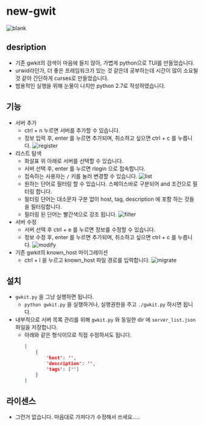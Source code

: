 # new-gwit

![blank](https://user-images.githubusercontent.com/58924412/147617149-62e9888f-14bc-4b34-bc95-bf288f3e60b3.png)

## desription

* 기존 gwkit의 검색이 마음에 들지 않아, 가볍게 python으로 TUI를 만들었습니다.
* urwid라던가, 더 좋은 프레임워크가 있는 것 같은데 공부하는데 시간이 많이 소요될 것 같아 간단하게 curses로 만들었습니다.
* 범용적인 실행을 위해 눈물이 나지만 python 2.7로 작성하였습니다.

## 기능

* 서버 추가
  * ctrl + n 누르면 서버를 추가할 수 있습니다.
  * 정보 입력 후, enter 를 누르면 추가되며, 취소하고 싶으면 ctrl + c 를 누릅니다.
  ![register](https://user-images.githubusercontent.com/58924412/147617148-9de1086a-ae07-4e90-ad84-fc954bd25d72.png)
* 리스트 탐색
  * 화살표 위 아래로 서버를 선택할 수 있습니다.
  * 서버 선택 후, enter 를 누르면 rlogin 으로 접속합니다.
  * 접속하는 사용자는 `/` 키를 눌러 변경할 수 있습니다.
  ![list](https://user-images.githubusercontent.com/58924412/147617147-d9933a79-4679-4e5d-ac74-b76c5d7ffb2d.png)
  * 원하는 단어로 필터링 할 수 있습니다. 스페이스바로 구분되어 and 조건으로 필터링 합니다.
  * 필터링 단어는 대소문자 구분 없이 host, tag, description 에 포함 하는 것들을 필터링합니다.
  * 필터링 된 단어는 빨간색으로 강조 됩니다.
  ![filter](https://user-images.githubusercontent.com/58924412/147617145-b82836b1-4768-4072-b691-968e608edafe.png)
* 서버 수정
  * 서버 선택 후 ctrl + e 를 누르면 정보를 수정할 수 있습니다.
  * 정보 수정 후, enter 를 누르면 추가되며, 취소하고 싶으면 ctrl + c 를 누릅니다.
  ![modify](https://user-images.githubusercontent.com/58924412/147617142-b92e6a03-7366-4c04-96c3-b10a600126d6.png)
* 기존 gwkit의 known_host 마이그레이션
  * ctrl + l 을 누르고 known_host 파일 경로를 입력합니다.
  ![migrate](https://user-images.githubusercontent.com/58924412/147617363-c3572d7e-a2b4-4fae-a443-3ac86c1fd540.png)

## 설치

* `gwkit.py` 을 그냥 실행하면 됩니다.
  * `python gwkit.py` 을 실행하거나, 실행권한을 주고 `./gwkit.py` 하시면 됩니다.
* 내부적으로 서버 목록 관리를 위해 `gwkit.py` 와 동일한 dir 에 `server_list.json` 파일을 저장합니다.
  * 아래와 같은 형식이므로 직접 수정하셔도 됩니다.
    ```json
    [
        {
            'host': '',
            'description': '',
            'tags': ['']
        }
    ]
    ```
    
## 라이센스

* 그런거 없습니다. 마음대로 가져다가 수정해서 쓰세요.....